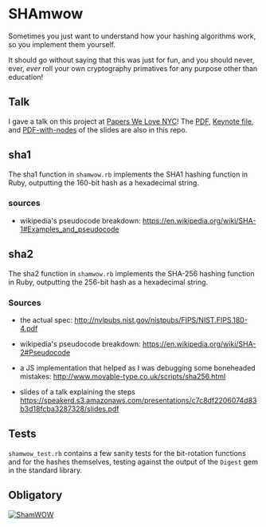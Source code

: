 # SHAmwow

Sometimes you just want to understand how your hashing algorithms work, so you implement them yourself.

It should go without saying that this was just for fun, and you should never, ever, _ever_ roll your own cryptography primatives for any  purpose other than education!

## Talk

I gave a talk on this project at [Papers We Love NYC](http://paperswelove.org/2017/video/david-ashby-shamwow/)! The [PDF](https://github.com/deltamualpha/shamwow/blob/master/slides.pdf), [Keynote file](https://github.com/deltamualpha/shamwow/blob/master/slides.key), and [PDF-with-nodes](https://github.com/deltamualpha/shamwow/blob/master/slides-with-notes.pdf) of the slides are also in this repo.

## sha1

The sha1 function in `shamwow.rb` implements the SHA1 hashing function in Ruby, outputting the 160-bit hash as a hexadecimal string.

### sources

* wikipedia's pseudocode breakdown: <https://en.wikipedia.org/wiki/SHA-1#Examples_and_pseudocode>

## sha2

The sha2 function in `shamwow.rb` implements the SHA-256 hashing function in Ruby, outputting the 256-bit hash as a hexadecimal string.

### Sources

* the actual spec: <http://nvlpubs.nist.gov/nistpubs/FIPS/NIST.FIPS.180-4.pdf>
* wikipedia's pseudocode breakdown: <https://en.wikipedia.org/wiki/SHA-2#Pseudocode>
* a JS implementation that helped as I was debugging some boneheaded mistakes: <http://www.movable-type.co.uk/scripts/sha256.html>

* slides of a talk explaining the steps <https://speakerd.s3.amazonaws.com/presentations/c7c8df2206074d83b3d18fcba3287328/slides.pdf>

## Tests

`shamwow_test.rb` contains a few sanity tests for the bit-rotation functions and for the hashes themselves, testing against the output of the `Digest` gem in the standard library.

## Obligatory

[![ShamWOW](https://img.youtube.com/vi/F3lrhPeK6gU/0.jpg)](https://www.youtube.com/watch?v=F3lrhPeK6gU)

